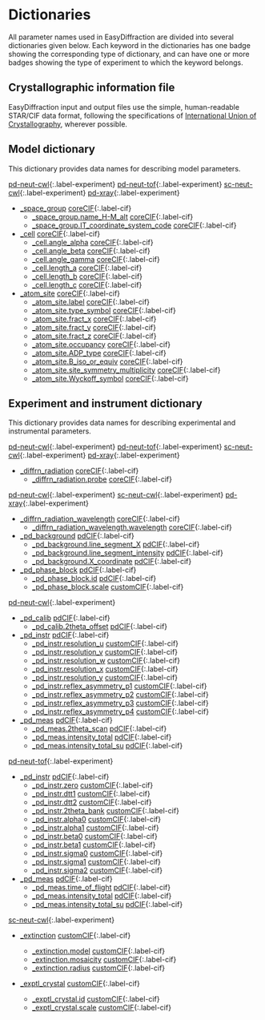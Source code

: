 [0]: #
[1]: https://www.iucr.org/resources/cif/dictionaries/browse/cif_core
[2]: https://www.iucr.org/resources/cif/dictionaries/browse/cif_pd
[3]: glossary.md

# Dictionaries

All parameter names used in EasyDiffraction are divided into several dictionaries given below. Each keyword in the dictionaries has one badge showing the corresponding type of dictionary, and can have one or more badges showing the type of experiment to which the keyword belongs.

## Crystallographic information file

EasyDiffraction input and output files use the simple, human-readable STAR/CIF data format, following the specifications of [International Union of Crystallography](https://www.iucr.org), wherever possible.

## Model dictionary

This dictionary provides data names for describing model parameters.

[pd-neut-cwl][3]{:.label-experiment} [pd-neut-tof][3]{:.label-experiment} [sc-neut-cwl][3]{:.label-experiment} [pd-xray][3]{:.label-experiment}

* [\_space_group](dictionaries/_space_group.md) [coreCIF][1]{:.label-cif}
    * [\_space_group.name_H-M_alt](dictionaries/_space_group.md) [coreCIF][1]{:.label-cif}
    * [\_space_group.IT_coordinate_system_code](dictionaries/_space_group.md) [coreCIF][1]{:.label-cif}
* [\_cell](dictionaries/_cell.md) [coreCIF][1]{:.label-cif}
    * [\_cell.angle_alpha](dictionaries/_cell.md) [coreCIF][1]{:.label-cif}
    * [\_cell.angle_beta](dictionaries/_cell.md) [coreCIF][1]{:.label-cif}
    * [\_cell.angle_gamma](dictionaries/_cell.md) [coreCIF][1]{:.label-cif}
    * [\_cell.length_a](dictionaries/_cell.md) [coreCIF][1]{:.label-cif}
    * [\_cell.length_b](dictionaries/_cell.md) [coreCIF][1]{:.label-cif}
    * [\_cell.length_c](dictionaries/_cell.md) [coreCIF][1]{:.label-cif}
* [\_atom_site](dictionaries/_atom_site.md) [coreCIF][1]{:.label-cif}
    * [\_atom_site.label](dictionaries/_atom_site.md) [coreCIF][1]{:.label-cif}
    * [\_atom_site.type_symbol](dictionaries/_atom_site.md) [coreCIF][1]{:.label-cif}
    * [\_atom_site.fract_x](dictionaries/_atom_site.md) [coreCIF][1]{:.label-cif}
    * [\_atom_site.fract_y](dictionaries/_atom_site.md) [coreCIF][1]{:.label-cif}
    * [\_atom_site.fract_z](dictionaries/_atom_site.md) [coreCIF][1]{:.label-cif}
    * [\_atom_site.occupancy](dictionaries/_atom_site.md) [coreCIF][1]{:.label-cif}
    * [\_atom_site.ADP_type](dictionaries/_atom_site.md) [coreCIF][1]{:.label-cif}
    * [\_atom_site.B_iso_or_equiv](dictionaries/_atom_site.md) [coreCIF][1]{:.label-cif}
    * [\_atom_site.site_symmetry_multiplicity](dictionaries/_atom_site.md) [coreCIF][1]{:.label-cif}
    * [\_atom_site.Wyckoff_symbol](dictionaries/_atom_site.md) [coreCIF][1]{:.label-cif}

## Experiment and instrument dictionary

This dictionary provides data names for describing experimental and instrumental parameters.

[pd-neut-cwl][3]{:.label-experiment} [pd-neut-tof][3]{:.label-experiment} [sc-neut-cwl][3]{:.label-experiment} [pd-xray][3]{:.label-experiment}

* [\_diffrn_radiation](dictionaries/_diffrn_radiation.md) [coreCIF][1]{:.label-cif}
    * [\_diffrn_radiation.probe](dictionaries/_diffrn_radiation.md) [coreCIF][1]{:.label-cif}

[pd-neut-cwl][3]{:.label-experiment} [sc-neut-cwl][3]{:.label-experiment} [pd-xray][3]{:.label-experiment}

* [\_diffrn_radiation_wavelength](dictionaries/_diffrn_radiation_wavelength.md) [coreCIF][1]{:.label-cif}
    * [\_diffrn_radiation_wavelength.wavelength](dictionaries/_diffrn_radiation_wavelength.md) [coreCIF][1]{:.label-cif}
* [\_pd_background](dictionaries/_pd_background.md) [pdCIF][2]{:.label-cif}
    * [\_pd_background.line_segment_X](dictionaries/_pd_background.md) [pdCIF][2]{:.label-cif}
    * [\_pd_background.line_segment_intensity](dictionaries/_pd_background.md) [pdCIF][2]{:.label-cif}
    * [\_pd_background.X_coordinate](dictionaries/_pd_background.md) [pdCIF][2]{:.label-cif}
* [\_pd_phase_block](dictionaries/_pd_phase.md) [pdCIF][2]{:.label-cif}
    * [\_pd_phase_block.id](dictionaries/_pd_phase.md) [pdCIF][2]{:.label-cif}
    * [\_pd_phase_block.scale](dictionaries/_pd_phase.md) [customCIF][0]{:.label-cif}

[pd-neut-cwl][3]{:.label-experiment}

* [\_pd_calib](dictionaries/_pd_calib.md) [pdCIF][2]{:.label-cif}
    * [\_pd_calib.2theta_offset](dictionaries/_pd_calib.md) [pdCIF][2]{:.label-cif}
* [\_pd_instr](dictionaries/_pd_instr.md) [pdCIF][2]{:.label-cif}
    * [\_pd_instr.resolution_u](dictionaries/_pd_instr.md) [customCIF][0]{:.label-cif}
    * [\_pd_instr.resolution_v](dictionaries/_pd_instr.md) [customCIF][0]{:.label-cif}
    * [\_pd_instr.resolution_w](dictionaries/_pd_instr.md) [customCIF][0]{:.label-cif}
    * [\_pd_instr.resolution_x](dictionaries/_pd_instr.md) [customCIF][0]{:.label-cif}
    * [\_pd_instr.resolution_y](dictionaries/_pd_instr.md) [customCIF][0]{:.label-cif}
    * [\_pd_instr.reflex_asymmetry_p1](dictionaries/_pd_instr.md) [customCIF][0]{:.label-cif}
    * [\_pd_instr.reflex_asymmetry_p2](dictionaries/_pd_instr.md) [customCIF][0]{:.label-cif}
    * [\_pd_instr.reflex_asymmetry_p3](dictionaries/_pd_instr.md) [customCIF][0]{:.label-cif}
    * [\_pd_instr.reflex_asymmetry_p4](dictionaries/_pd_instr.md) [customCIF][0]{:.label-cif}
* [\_pd_meas](dictionaries/_pd_meas.md) [pdCIF][2]{:.label-cif}
    * [\_pd_meas.2theta_scan](dictionaries/_pd_meas.md) [pdCIF][2]{:.label-cif}
    * [\_pd_meas.intensity_total](dictionaries/_pd_meas.md) [pdCIF][2]{:.label-cif}
    * [\_pd_meas.intensity_total_su](dictionaries/_pd_meas.md) [pdCIF][2]{:.label-cif}

[pd-neut-tof][3]{:.label-experiment}

* [\_pd_instr](dictionaries/_pd_instr.md) [pdCIF][2]{:.label-cif}
    * [\_pd_instr.zero](dictionaries/_pd_instr.md) [customCIF][0]{:.label-cif}
    * [\_pd_instr.dtt1](dictionaries/_pd_instr.md) [customCIF][0]{:.label-cif}
    * [\_pd_instr.dtt2](dictionaries/_pd_instr.md) [customCIF][0]{:.label-cif}
    * [\_pd_instr.2theta_bank](dictionaries/_pd_instr.md) [customCIF][0]{:.label-cif}
    * [\_pd_instr.alpha0](dictionaries/_pd_instr.md) [customCIF][0]{:.label-cif}
    * [\_pd_instr.alpha1](dictionaries/_pd_instr.md) [customCIF][0]{:.label-cif}
    * [\_pd_instr.beta0](dictionaries/_pd_instr.md) [customCIF][0]{:.label-cif}
    * [\_pd_instr.beta1](dictionaries/_pd_instr.md) [customCIF][0]{:.label-cif}
    * [\_pd_instr.sigma0](dictionaries/_pd_instr.md) [customCIF][0]{:.label-cif}
    * [\_pd_instr.sigma1](dictionaries/_pd_instr.md) [customCIF][0]{:.label-cif}
    * [\_pd_instr.sigma2](dictionaries/_pd_instr.md) [customCIF][0]{:.label-cif}
* [\_pd_meas](dictionaries/_pd_meas.md) [pdCIF][2]{:.label-cif}
    * [\_pd_meas.time_of_flight](dictionaries/_pd_meas.md) [pdCIF][2]{:.label-cif}
    * [\_pd_meas.intensity_total](dictionaries/_pd_meas.md) [pdCIF][2]{:.label-cif}
    * [\_pd_meas.intensity_total_su](dictionaries/_pd_meas.md) [pdCIF][2]{:.label-cif}

[sc-neut-cwl][3]{:.label-experiment}

* [\_extinction](dictionaries/_extinction.md) [customCIF][0]{:.label-cif}
    * [\_extinction.model](dictionaries/_extinction.md) [customCIF][0]{:.label-cif}
    * [\_extinction.mosaicity](dictionaries/_extinction.md) [customCIF][0]{:.label-cif}
    * [\_extinction.radius](dictionaries/_extinction.md) [customCIF][0]{:.label-cif}

* [\_exptl_crystal](dictionaries/_exptl_crystal.md) [customCIF][0]{:.label-cif}
    * [\_exptl_crystal.id](dictionaries/_exptl_crystal.md) [customCIF][0]{:.label-cif}
    * [\_exptl_crystal.scale](dictionaries/_exptl_crystal.md) [customCIF][0]{:.label-cif}
